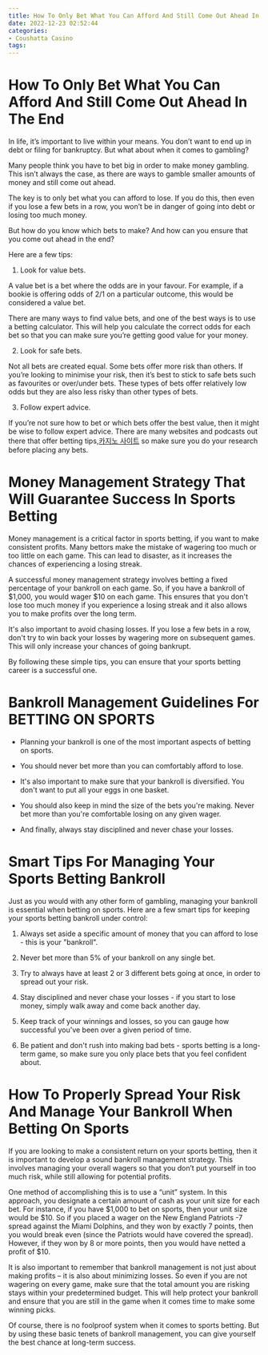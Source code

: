 ```yaml
---
title: How To Only Bet What You Can Afford And Still Come Out Ahead In The End
date: 2022-12-23 02:52:44
categories:
- Coushatta Casino
tags:
---
```



#  How To Only Bet What You Can Afford And Still Come Out Ahead In The End

In life, it’s important to live within your means. You don’t want to end up in debt or filing for bankruptcy. But what about when it comes to gambling?

Many people think you have to bet big in order to make money gambling. This isn’t always the case, as there are ways to gamble smaller amounts of money and still come out ahead.

The key is to only bet what you can afford to lose. If you do this, then even if you lose a few bets in a row, you won’t be in danger of going into debt or losing too much money.

But how do you know which bets to make? And how can you ensure that you come out ahead in the end?

Here are a few tips:

1) Look for value bets.

A value bet is a bet where the odds are in your favour. For example, if a bookie is offering odds of 2/1 on a particular outcome, this would be considered a value bet.

There are many ways to find value bets, and one of the best ways is to use a betting calculator. This will help you calculate the correct odds for each bet so that you can make sure you’re getting good value for your money.

2) Look for safe bets.

Not all bets are created equal. Some bets offer more risk than others. If you’re looking to minimise your risk, then it’s best to stick to safe bets such as favourites or over/under bets. These types of bets offer relatively low odds but they are also less risky than other types of bets.

3) Follow expert advice.

If you’re not sure how to bet or which bets offer the best value, then it might be wise to follow expert advice. There are many websites and podcasts out there that offer betting tips,[카지노 사이트](https://choegocasino.com/) so make sure you do your research before placing any bets.

#  Money Management Strategy That Will Guarantee Success In Sports Betting

Money management is a critical factor in sports betting, if you want to make consistent profits. Many bettors make the mistake of wagering too much or too little on each game. This can lead to disaster, as it increases the chances of experiencing a losing streak.

A successful money management strategy involves betting a fixed percentage of your bankroll on each game. So, if you have a bankroll of $1,000, you would wager $10 on each game. This ensures that you don't lose too much money if you experience a losing streak and it also allows you to make profits over the long term.

It's also important to avoid chasing losses. If you lose a few bets in a row, don't try to win back your losses by wagering more on subsequent games. This will only increase your chances of going bankrupt.

By following these simple tips, you can ensure that your sports betting career is a successful one.

#  Bankroll Management Guidelines For BETTING ON SPORTS

* Planning your bankroll is one of the most important aspects of betting on sports.

* You should never bet more than you can comfortably afford to lose.

* It's also important to make sure that your bankroll is diversified. You don't want to put all your eggs in one basket.

* You should also keep in mind the size of the bets you're making. Never bet more than you're comfortable losing on any given wager.

* And finally, always stay disciplined and never chase your losses.

#  Smart Tips For Managing Your Sports Betting Bankroll

Just as you would with any other form of gambling, managing your bankroll is essential when betting on sports. Here are a few smart tips for keeping your sports betting bankroll under control:

1) Always set aside a specific amount of money that you can afford to lose - this is your "bankroll".

2) Never bet more than 5% of your bankroll on any single bet.

3) Try to always have at least 2 or 3 different bets going at once, in order to spread out your risk.

4) Stay disciplined and never chase your losses - if you start to lose money, simply walk away and come back another day.

5) Keep track of your winnings and losses, so you can gauge how successful you've been over a given period of time.

6) Be patient and don't rush into making bad bets - sports betting is a long-term game, so make sure you only place bets that you feel confident about.

#  How To Properly Spread Your Risk And Manage Your Bankroll When Betting On Sports

If you are looking to make a consistent return on your sports betting, then it is important to develop a sound bankroll management strategy. This involves managing your overall wagers so that you don’t put yourself in too much risk, while still allowing for potential profits.

One method of accomplishing this is to use a “unit” system. In this approach, you designate a certain amount of cash as your unit size for each bet. For instance, if you have $1,000 to bet on sports, then your unit size would be $10. So if you placed a wager on the New England Patriots -7 spread against the Miami Dolphins, and they won by exactly 7 points, then you would break even (since the Patriots would have covered the spread). However, if they won by 8 or more points, then you would have netted a profit of $10.

It is also important to remember that bankroll management is not just about making profits – it is also about minimizing losses. So even if you are not wagering on every game, make sure that the total amount you are risking stays within your predetermined budget. This will help protect your bankroll and ensure that you are still in the game when it comes time to make some winning picks.

Of course, there is no foolproof system when it comes to sports betting. But by using these basic tenets of bankroll management, you can give yourself the best chance at long-term success.